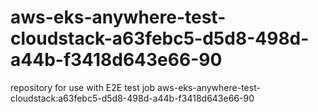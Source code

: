 # aws-eks-anywhere-test-cloudstack-a63febc5-d5d8-498d-a44b-f3418d643e66-90
repository for use with E2E test job aws-eks-anywhere-test-cloudstack:a63febc5-d5d8-498d-a44b-f3418d643e66-90
